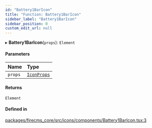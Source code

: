 ```yaml
---
id: "Battery1BarIcon"
title: "Function: Battery1BarIcon"
sidebar_label: "Battery1BarIcon"
sidebar_position: 0
custom_edit_url: null
---
```


▸ **Battery1BarIcon**(`props`): `Element`

#### Parameters

| Name | Type |
| :------ | :------ |
| `props` | [`IconProps`](../types/IconProps.md) |

#### Returns

`Element`

#### Defined in

[packages/firecms_core/src/icons/components/Battery1BarIcon.tsx:3](https://github.com/FireCMSco/firecms/blob/d45f3739/packages/firecms_core/src/icons/components/Battery1BarIcon.tsx#L3)
